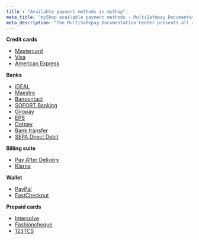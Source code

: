```yaml
---
title : "Available payment methods in myShop"
meta_title: "myShop available payment methods - MultiSafepay Documentation Center"
meta_description: "The MultiSafepay Documentation Center presents all relevant information about our Plugins and API. You can also find support pages for Payment Methods, Tools and General Questions as well as the contact details of our Support and Integration Teams."
---
```

__Credit cards__
+ [Mastercard](/payment-methods/credit-and-debit-cards/mastercard)
+ [Visa](/payment-methods/credit-and-debit-cards/visa)
+ [American Express](/payment-methods/credit-and-debit-cards/american-express)

__Banks__
+ [iDEAL](/payment-methods/ideal)
+ [Maestro](/payment-methods/maestro)
+ [Bancontact](/payment-methods/bancontact)
+ [SOFORT Banking](/payment-methods/sofort-banking)
+ [Giropay](/payment-methods/giropay)
+ [EPS](/payment-methods/eps)
+ [Dotpay](/payment-methods/dotpay)
+ [Bank transfer](/payment-methods/bank-transfer)
+ [SEPA Direct Debit](/payment-methods/banks/sepa-direct-debit)

__Billing suite__
+ [Pay After Delivery](/payment-methods/pay-after-delivery)
+ [Klarna](/payment-methods/klarna)

__Wallet__
+ [PayPal](/payment-methods/paypal)
+ [FastCheckout](/payment-methods/fastcheckout)

__Prepaid cards__
+ [Intersolve](/payment-methods/gift-cards)
+ [Fashioncheque](/payment-methods/gift-cards)
+ [123TCS](/payment-methods/gift-cards)